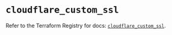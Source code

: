 # `cloudflare_custom_ssl`

Refer to the Terraform Registry for docs: [`cloudflare_custom_ssl`](https://registry.terraform.io/providers/cloudflare/cloudflare/5.1.0/docs/resources/custom_ssl).
